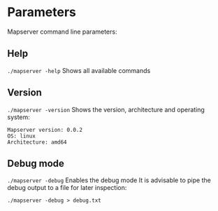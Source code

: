 
# Parameters

Mapserver command line parameters:

## Help
`./mapserver -help`
Shows all available commands


## Version
`./mapserver -version`
Shows the version, architecture and operating system:

```
Mapserver version: 0.0.2
OS: linux
Architecture: amd64
```


## Debug mode
`./mapserver -debug`
Enables the debug mode
It is advisable to pipe the debug output to a file for later inspection:

```
./mapserver -debug > debug.txt
```

